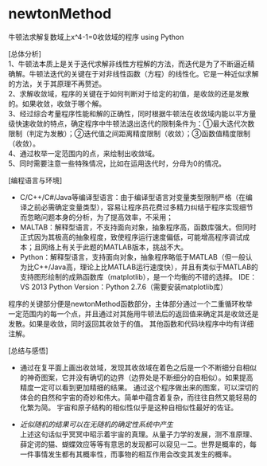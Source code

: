 # newtonMethod
牛顿法求解复数域上x^4-1=0收敛域的程序 using Python

[总体分析]  
1、牛顿法本质上是关于迭代求解非线性方程解的方法，而迭代是为了不断逼近精确解。牛顿法迭代的关键在于对非线性函数（方程）的线性化。它是一种近似求解的方法，关于其原理不再赘述。  
2、求解收敛域，程序的关键在于如何判断对于给定的初值，是收敛的还是发散的。如果收敛，收敛于哪个解。  
3、经过综合考量程序性能和解的正确性，同时根据牛顿法在收敛域内能以平方量级快速收敛的特点，确定程序中牛顿法退出迭代的限制条件为：①最大迭代次数限制（判定为发散）；②迭代值之间距离精度限制（收敛）；③函数值精度限制（收敛）。  
4、通过枚举一定范围内的点，来绘制出收敛域。  
5、同时需要注意一些特殊情况，比如在运用迭代时，分母为0的情况。  

[编程语言与环境]
* C/C++/C#/Java等编译型语言：由于编译型语言对变量类型限制严格（在编译之前必需确定变量类型），容易让程序员花费过多精力纠结于程序实现细节而忽略问题本身的分析，为了提高效率，不采用；
* MALTAB：解释型语言，不支持面向对象，抽象程序高，函数库强大。但同时正式因为其极高的抽象程度，致使程序运行速度偏低，可能增高程序调试成本；且网络上有关于此题的MATLAB版本，挑战不大。
* Python：解释型语言，支持面向对象，抽象程序略低于MATLAB（但一般认为比C++/Java高，理论上比MATLAB运行速度快），并且有类似于MATLAB的支持图形绘制的成熟函数库（matplotlib），是一个均衡的不错的选择。
IDE：VS 2013
Python Version：Python 2.7.6（需要安装matplotlib库）

程序的关键部分便是newtonMethod函数部分，主体部分通过一个二重循环枚举一定范围内的每一个点，并且通过对其施用牛顿法后的返回值来确定其是收敛还是发散。如果是收敛，同时返回其收敛于的值。
其他函数和代码块程序中均有详细注解。

[总结与感悟]
* 通过在复平面上画出收敛域，发现其收敛域在着色之后是一个不断细分自相似的神奇图案，它并没有确切的边界（边界处是不断细分的自相似）。如果提高精度一定可以看到更加精细的结果。
通过这个程序做出来的图案，可以深切的体会的自然和宇宙的奇妙和伟大。简单中蕴含着复杂，而往往自然又能轻易的化繁为简。
宇宙和原子结构的相似性似乎是这种自相似性最好的佐证。

* _近似随机的结果可以在无随机的确定性系统中产生_  
上述这句话似乎冥冥中昭示着宇宙的真理。从量子力学的发展，测不准原理、薛定谔的猫、蝴蝶效应等等有意思的发现都可以窥见一二。世界是概率的，每一件事情发生都有其概率性，而事物的相互作用会改变其发生的概率。

